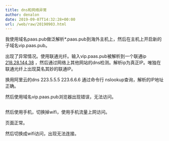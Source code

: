 ```yaml
---
title: dns和网络异常
author: denalon
date: 2019-09-07T14:32:28+00:00
url: /web/raw/20190903.html
---
```



我使用域名paas.pub做泛解析*.paas.pub到海外主机上，然后在主机上开启新的子域名vip.paas.pub。

出现了异常情况。使用联通光纤。输入vip.paas.pub被解析到一个联通ip [218.28.144.38][1] ，然后通过网络上其他网站的dns检测。解析ip为真正IP。唯独在联通光纤上出现莫名其妙的联通IP。

换用阿里云的dns 223.5.5.5 223.6.6.6 通过命令行 nslookup查询，解析的IP地址正确。

然后使用域名vip.paas.pub浏览器出现错误，无法访问。<figure class="wp-block-image">

<img src="https://base.oribos.city/wp-content/uploads/2019/09/IZ7X58FRK28NNNM0-1024x656.png" alt="" class="wp-image-1094" /></figure> 

然后使用手机，切换掉wifi，使用手机流量上网访问。

页面正常。

然后切换成wifi访问，出现无法连接。

 [1]: http://218.28.144.38/